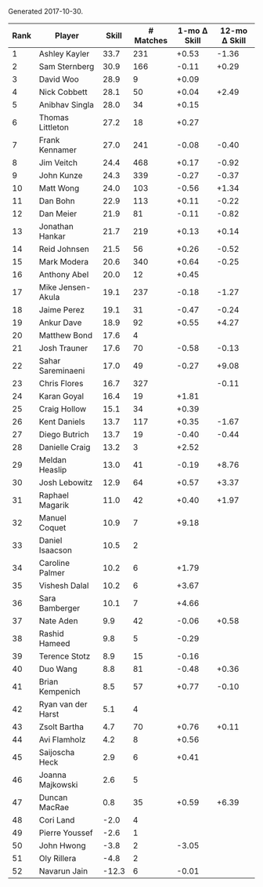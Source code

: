 Generated 2017-10-30.

| Rank | Player             | Skill | # Matches | 1-mo Δ Skill | 12-mo Δ Skill |
|------|--------------------|-------|-----------|--------------|---------------|
|    1 | Ashley Kayler      |  33.7 |       231 |        +0.53 |         -1.36 |
|    2 | Sam Sternberg      |  30.9 |       166 |        -0.11 |         +0.29 |
|    3 | David Woo          |  28.9 |         9 |        +0.09 |               |
|    4 | Nick Cobbett       |  28.1 |        50 |        +0.04 |         +2.49 |
|    5 | Anibhav Singla     |  28.0 |        34 |        +0.15 |               |
|    6 | Thomas Littleton   |  27.2 |        18 |        +0.27 |               |
|    7 | Frank Kennamer     |  27.0 |       241 |        -0.08 |         -0.40 |
|    8 | Jim Veitch         |  24.4 |       468 |        +0.17 |         -0.92 |
|    9 | John Kunze         |  24.3 |       339 |        -0.27 |         -0.37 |
|   10 | Matt Wong          |  24.0 |       103 |        -0.56 |         +1.34 |
|   11 | Dan Bohn           |  22.9 |       113 |        +0.11 |         -0.22 |
|   12 | Dan Meier          |  21.9 |        81 |        -0.11 |         -0.82 |
|   13 | Jonathan Hankar    |  21.7 |       219 |        +0.13 |         +0.14 |
|   14 | Reid Johnsen       |  21.5 |        56 |        +0.26 |         -0.52 |
|   15 | Mark Modera        |  20.6 |       340 |        +0.64 |         -0.25 |
|   16 | Anthony Abel       |  20.0 |        12 |        +0.45 |               |
|   17 | Mike Jensen-Akula  |  19.1 |       237 |        -0.18 |         -1.27 |
|   18 | Jaime Perez        |  19.1 |        31 |        -0.47 |         -0.24 |
|   19 | Ankur Dave         |  18.9 |        92 |        +0.55 |         +4.27 |
|   20 | Matthew Bond       |  17.6 |         4 |              |               |
|   21 | Josh Trauner       |  17.6 |        70 |        -0.58 |         -0.13 |
|   22 | Sahar Sareminaeni  |  17.0 |        49 |        -0.27 |         +9.08 |
|   23 | Chris Flores       |  16.7 |       327 |              |         -0.11 |
|   24 | Karan Goyal        |  16.4 |        19 |        +1.81 |               |
|   25 | Craig Hollow       |  15.1 |        34 |        +0.39 |               |
|   26 | Kent Daniels       |  13.7 |       117 |        +0.35 |         -1.67 |
|   27 | Diego Butrich      |  13.7 |        19 |        -0.40 |         -0.44 |
|   28 | Danielle Craig     |  13.2 |         3 |        +2.52 |               |
|   29 | Meldan Heaslip     |  13.0 |        41 |        -0.19 |         +8.76 |
|   30 | Josh Lebowitz      |  12.9 |        64 |        +0.57 |         +3.37 |
|   31 | Raphael Magarik    |  11.0 |        42 |        +0.40 |         +1.97 |
|   32 | Manuel Coquet      |  10.9 |         7 |        +9.18 |               |
|   33 | Daniel Isaacson    |  10.5 |         2 |              |               |
|   34 | Caroline Palmer    |  10.2 |         6 |        +1.79 |               |
|   35 | Vishesh Dalal      |  10.2 |         6 |        +3.67 |               |
|   36 | Sara Bamberger     |  10.1 |         7 |        +4.66 |               |
|   37 | Nate Aden          |   9.9 |        42 |        -0.06 |         +0.58 |
|   38 | Rashid Hameed      |   9.8 |         5 |        -0.29 |               |
|   39 | Terence Stotz      |   8.9 |        15 |        -0.16 |               |
|   40 | Duo Wang           |   8.8 |        81 |        -0.48 |         +0.36 |
|   41 | Brian Kempenich    |   8.5 |        57 |        +0.77 |         -0.10 |
|   42 | Ryan van der Harst |   5.1 |         4 |              |               |
|   43 | Zsolt Bartha       |   4.7 |        70 |        +0.76 |         +0.11 |
|   44 | Avi Flamholz       |   4.2 |         8 |        +0.56 |               |
|   45 | Saijoscha Heck     |   2.9 |         6 |        +0.41 |               |
|   46 | Joanna Majkowski   |   2.6 |         5 |              |               |
|   47 | Duncan MacRae      |   0.8 |        35 |        +0.59 |         +6.39 |
|   48 | Cori Land          |  -2.0 |         4 |              |               |
|   49 | Pierre Youssef     |  -2.6 |         1 |              |               |
|   50 | John Hwong         |  -3.8 |         2 |        -3.05 |               |
|   51 | Oly Rillera        |  -4.8 |         2 |              |               |
|   52 | Navarun Jain       | -12.3 |         6 |        -0.01 |               |